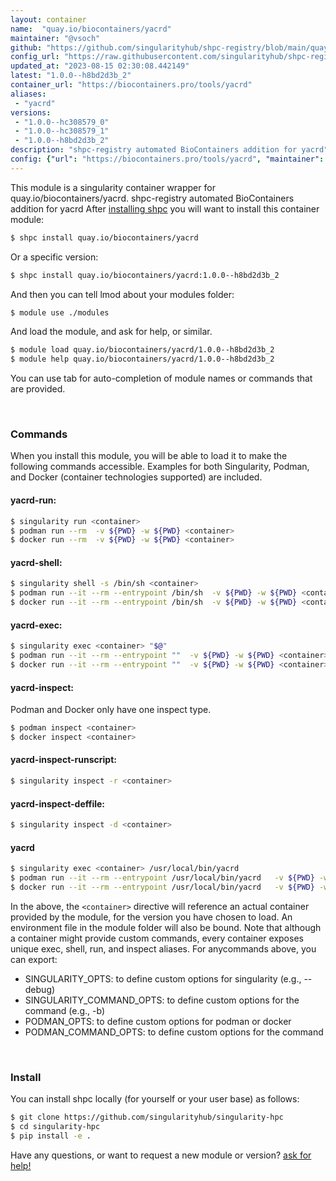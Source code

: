 ```yaml
---
layout: container
name:  "quay.io/biocontainers/yacrd"
maintainer: "@vsoch"
github: "https://github.com/singularityhub/shpc-registry/blob/main/quay.io/biocontainers/yacrd/container.yaml"
config_url: "https://raw.githubusercontent.com/singularityhub/shpc-registry/main/quay.io/biocontainers/yacrd/container.yaml"
updated_at: "2023-08-15 02:30:08.442149"
latest: "1.0.0--h8bd2d3b_2"
container_url: "https://biocontainers.pro/tools/yacrd"
aliases:
 - "yacrd"
versions:
 - "1.0.0--hc308579_0"
 - "1.0.0--hc308579_1"
 - "1.0.0--h8bd2d3b_2"
description: "shpc-registry automated BioContainers addition for yacrd"
config: {"url": "https://biocontainers.pro/tools/yacrd", "maintainer": "@vsoch", "description": "shpc-registry automated BioContainers addition for yacrd", "latest": {"1.0.0--h8bd2d3b_2": "sha256:ebbdb4f7e8b5b7c421fdcb0fddde7bbac1d3036821dfd235df472a7e295d58ec"}, "tags": {"1.0.0--hc308579_0": "sha256:aa06ab658ee12917d5be9406cd2f7d2f644079d5fcc27b17d28c73bb47780f9e", "1.0.0--hc308579_1": "sha256:8e6e4d501a72126dada2679a48b7d8f73640cf4565a60af981e2dc0116d4a790", "1.0.0--h8bd2d3b_2": "sha256:ebbdb4f7e8b5b7c421fdcb0fddde7bbac1d3036821dfd235df472a7e295d58ec"}, "docker": "quay.io/biocontainers/yacrd", "aliases": {"yacrd": "/usr/local/bin/yacrd"}}
---
```


This module is a singularity container wrapper for quay.io/biocontainers/yacrd.
shpc-registry automated BioContainers addition for yacrd
After [installing shpc](#install) you will want to install this container module:


```bash
$ shpc install quay.io/biocontainers/yacrd
```

Or a specific version:

```bash
$ shpc install quay.io/biocontainers/yacrd:1.0.0--h8bd2d3b_2
```

And then you can tell lmod about your modules folder:

```bash
$ module use ./modules
```

And load the module, and ask for help, or similar.

```bash
$ module load quay.io/biocontainers/yacrd/1.0.0--h8bd2d3b_2
$ module help quay.io/biocontainers/yacrd/1.0.0--h8bd2d3b_2
```

You can use tab for auto-completion of module names or commands that are provided.

<br>

### Commands

When you install this module, you will be able to load it to make the following commands accessible.
Examples for both Singularity, Podman, and Docker (container technologies supported) are included.

#### yacrd-run:

```bash
$ singularity run <container>
$ podman run --rm  -v ${PWD} -w ${PWD} <container>
$ docker run --rm  -v ${PWD} -w ${PWD} <container>
```

#### yacrd-shell:

```bash
$ singularity shell -s /bin/sh <container>
$ podman run --it --rm --entrypoint /bin/sh  -v ${PWD} -w ${PWD} <container>
$ docker run --it --rm --entrypoint /bin/sh  -v ${PWD} -w ${PWD} <container>
```

#### yacrd-exec:

```bash
$ singularity exec <container> "$@"
$ podman run --it --rm --entrypoint ""  -v ${PWD} -w ${PWD} <container> "$@"
$ docker run --it --rm --entrypoint ""  -v ${PWD} -w ${PWD} <container> "$@"
```

#### yacrd-inspect:

Podman and Docker only have one inspect type.

```bash
$ podman inspect <container>
$ docker inspect <container>
```

#### yacrd-inspect-runscript:

```bash
$ singularity inspect -r <container>
```

#### yacrd-inspect-deffile:

```bash
$ singularity inspect -d <container>
```


#### yacrd

```bash
$ singularity exec <container> /usr/local/bin/yacrd
$ podman run --it --rm --entrypoint /usr/local/bin/yacrd   -v ${PWD} -w ${PWD} <container> -c " $@"
$ docker run --it --rm --entrypoint /usr/local/bin/yacrd   -v ${PWD} -w ${PWD} <container> -c " $@"
```



In the above, the `<container>` directive will reference an actual container provided
by the module, for the version you have chosen to load. An environment file in the
module folder will also be bound. Note that although a container
might provide custom commands, every container exposes unique exec, shell, run, and
inspect aliases. For anycommands above, you can export:

 - SINGULARITY_OPTS: to define custom options for singularity (e.g., --debug)
 - SINGULARITY_COMMAND_OPTS: to define custom options for the command (e.g., -b)
 - PODMAN_OPTS: to define custom options for podman or docker
 - PODMAN_COMMAND_OPTS: to define custom options for the command

<br>

### Install

You can install shpc locally (for yourself or your user base) as follows:

```bash
$ git clone https://github.com/singularityhub/singularity-hpc
$ cd singularity-hpc
$ pip install -e .
```

Have any questions, or want to request a new module or version? [ask for help!](https://github.com/singularityhub/singularity-hpc/issues)